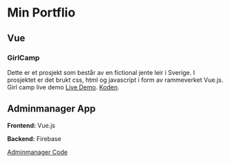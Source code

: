 # Min Portflio

## Vue

### GirlCamp
Dette er et prosjekt som består av en fictional jente leir i Sverige. 
I prosjektet er det brukt css, html og javascript i form av rammeverket Vue.js.
Girl camp live demo [Live Demo](https://girlcamp01.firebaseapp.com/#/). 
[Koden](https://github.com/JosefineFM/Portflio/tree/master/Vue/girlcamp).

## Adminmanager App

**Frontend:** Vue.js

**Backend:** Firebase

[Adminmanager Code](https://github.com/JosefineFM/Portflio/tree/master/adminmanager)
